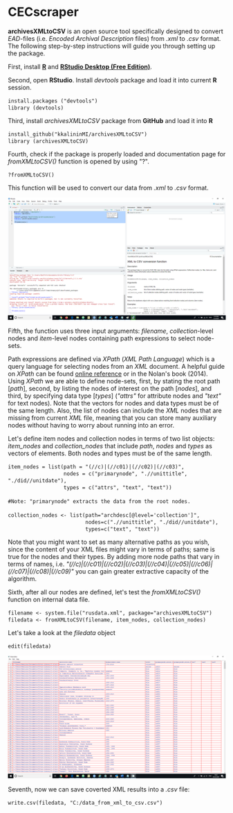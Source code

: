 # CECscraper


**archivesXMLtoCSV** is an open source tool specifically designed 
to convert *EAD*-files (i.e. *Encoded Archival Description* files) from *.xml* to *.csv* format.
The following step-by-step instructions will guide you through setting up the package.

First,	install [**R**](https://cran.r-project.org/bin/windows/base/) and [**RStudio Desktop (Free Edition)**](https://rstudio.com/products/rstudio/download/).

Second,	open **RStudio**.	Install *devtools* package and load it into current **R** session.
      
    install.packages ("devtools") 
    library (devtools)
    
Third, install *archivesXMLtoCSV* package from **GitHub** and load it into **R**

    install_github("kkalininMI/archivesXMLtoCSV")
    library (archivesXMLtoCSV)


Fourth, check if the package is properly loaded and documentation page for *fromXMLtoCSV()* function is opened by using "?".  

    ?fromXMLtoCSV()

This function will be used to convert our data from *.xml* to *.csv* format.  


![Picture 1](Inst/first_page.png)

Fifth, the function uses three input arguments: *filename*, *collection*-level nodes and *item*-level nodes containing path expressions to select node-sets. 

Path expressions are defined via *XPath* (*XML Path Language*) which is a query language for selecting nodes from an *XML* document.  A helpful guide on *XPath* can be found [online reference](https://en.wikipedia.org/wiki/XPath) or in the Nolan's book (2014).  Using *XPath* we are able to define node-sets, first, by stating the root path [*path*], second, by listing the nodes of interest on the path [*nodes*], and third, by specifying data type [*types*] (*"attrs"* for attribute nodes and *"text"* for text nodes).  Note that the vectors for nodes and data types must be of the same length. Also, the list of nodes can include the *XML* nodes that are missing from current *XML* file, meaning that you can store many auxiliary nodes without having to worry about running into an error.  

Let's define item nodes and collection nodes in terms of two list objects: *item_nodes* and *collection_nodes* that include *path*, *nodes* and *types* as vectors of elements.  Both nodes and types must be of the same length. 

    item_nodes = list(path = "(//c)|(//c01)|(//c02)|(//c03)",
                      nodes = c("primarynode", ".//unittitle", "./did//unitdate"),
                      types = c("attrs", "text", "text"))
    
    #Note: "primarynode" extracts the data from the root nodes.

    collection_nodes <- list(path="archdesc[@level='collection']",
                             nodes=c(".//unittitle", "./did//unitdate"),
                             types=c("text", "text"))


Note that you might want to set as many alternative paths as you wish, since the content of your XML files might vary in terms of paths; same is true for the nodes and their types.  By adding more node paths that vary in terms of names, i.e. *"(//c)|(//c01)|(//c02)|(//c03)|(//c04)|(//c05)|(//c06)|(//c07)|(//c08)|(//c09)"* you can gain greater extractive capacity of the algorithm.

Sixth,  after all our nodes are defined, let's test the *fromXMLtoCSV()* function on internal data file.

    filename <- system.file("rusdata.xml", package="archivesXMLtoCSV")
    filedata <- fromXMLtoCSV(filename, item_nodes, collection_nodes)

Let's take a look at the *filedata* object

    edit(filedata)

![Picture 2](Inst/results_page.png)


Seventh, now we can save coverted XML results into a *.csv* file:
    
    write.csv(filedata, "C:/data_from_xml_to_csv.csv")


